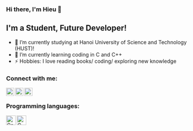 ### Hi there, I'm Hieu 👋

## I'm a Student, Future Developer!
- 🔭 I’m currently studying at Hanoi University of Science and Technology (HUST)!
- 🌱 I’m currently learning coding in C and C++ 
- ⚡ Hobbies: I love reading books/ coding/ exploring new knowledge

### Connect with me:

[<img align="left" alt="hieutran | Facebook" width="22px" src="https://cdn.jsdelivr.net/npm/simple-icons@v3/icons/facebook.svg" />][facebook]
[<img align="left" alt="hieutran | Instagram" width="22px" src="https://cdn.jsdelivr.net/npm/simple-icons@v3/icons/instagram.svg" />][instagram]
[<img align="left" alt="hieutran | Github" width="22px" src="https://cdn.jsdelivr.net/npm/simple-icons@v3/icons/github.svg" />][github]

<br />

### Programming languages:

<img align="left" alt="Cplusplus" width="26px" src="https://github.com/gilbarbara/logos/blob/master/logos/c-plusplus.svg" />
<img align="left" alt="C" width="26px" src="https://github.com/gilbarbara/logos/blob/master/logos/c.svg" />


<br />
<br />


[instagram]: https://www.instagram.com/hieutran2908
[facebook]: https://www.facebook.com/hieutran2908
[github]: https://github.com/hieutran29

